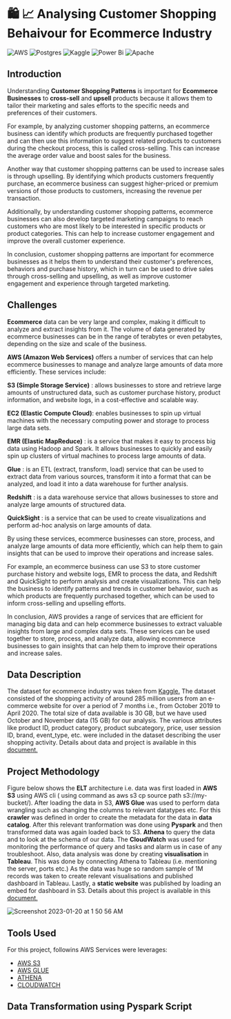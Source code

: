 # :shopping: :chart_with_upwards_trend: Analysing Customer Shopping Behaivour for Ecommerce Industry

![AWS](https://img.shields.io/badge/AWS-%23FF9900.svg?style=for-the-badge&logo=amazon-aws&logoColor=white) ![Postgres](https://img.shields.io/badge/postgres-%23316192.svg?style=for-the-badge&logo=postgresql&logoColor=white)
![Kaggle](https://img.shields.io/badge/Kaggle-035a7d?style=for-the-badge&logo=kaggle&logoColor=white) ![Power Bi](https://img.shields.io/badge/power_bi-F2C811?style=for-the-badge&logo=powerbi&logoColor=black) 
![Apache](https://img.shields.io/badge/apache-%23D42029.svg?style=for-the-badge&logo=apache&logoColor=white) 



## Introduction 
Understanding __Customer Shopping Patterns__ is important for __Ecommerce Businesses__ to __cross-sell__ and __upsell__ products because it allows them to tailor their marketing and sales efforts to the specific needs and preferences of their customers.

For example, by analyzing customer shopping patterns, an ecommerce business can identify which products are frequently purchased together and can then use this information to suggest related products to customers during the checkout process, this is called cross-selling. This can increase the average order value and boost sales for the business.

Another way that customer shopping patterns can be used to increase sales is through upselling. By identifying which products customers frequently purchase, an ecommerce business can suggest higher-priced or premium versions of those products to customers, increasing the revenue per transaction.

Additionally, by understanding customer shopping patterns, ecommerce businesses can also develop targeted marketing campaigns to reach customers who are most likely to be interested in specific products or product categories. This can help to increase customer engagement and improve the overall customer experience.

In conclusion, customer shopping patterns are important for ecommerce businesses as it helps them to understand their customer's preferences, behaviors and purchase history, which in turn can be used to drive sales through cross-selling and upselling, as well as improve customer engagement and experience through targeted marketing.





## Challenges
__Ecommerce__ data can be very large and complex, making it difficult to analyze and extract insights from it. The volume of data generated by ecommerce businesses can be in the range of terabytes or even petabytes, depending on the size and scale of the business.

__AWS (Amazon Web Services)__ offers a number of services that can help ecommerce businesses to manage and analyze large amounts of data more efficiently. These services include:

__S3 (Simple Storage Service)__ : allows businesses to store and retrieve large amounts of unstructured data, such as customer purchase history, product information, and website logs, in a cost-effective and scalable way.

__EC2 (Elastic Compute Cloud)__: enables businesses to spin up virtual machines with the necessary computing power and storage to process large data sets.

__EMR (Elastic MapReduce)__ : is a service that makes it easy to process big data using Hadoop and Spark. It allows businesses to quickly and easily spin up clusters of virtual machines to process large amounts of data.

__Glue__ : is an ETL (extract, transform, load) service that can be used to extract data from various sources, transform it into a format that can be analyzed, and load it into a data warehouse for further analysis.

__Redshift__ : is a data warehouse service that allows businesses to store and analyze large amounts of structured data.

__QuickSight__ : is a service that can be used to create visualizations and perform ad-hoc analysis on large amounts of data.

By using these services, ecommerce businesses can store, process, and analyze large amounts of data more efficiently, which can help them to gain insights that can be used to improve their operations and increase sales.

For example, an ecommerce business can use S3 to store customer purchase history and website logs, EMR to process the data, and Redshift and QuickSight to perform analysis and create visualizations. This can help the business to identify patterns and trends in customer behavior, such as which products are frequently purchased together, which can be used to inform cross-selling and upselling efforts.

In conclusion, AWS provides a range of services that are efficient for managing big data and can help ecommerce businesses to extract valuable insights from large and complex data sets. These services can be used together to store, process, and analyze data, allowing ecommerce businesses to gain insights that can help them to improve their operations and increase sales.




## Data Description
The dataset for ecommerce industry was taken from [Kaggle.](https://www.kaggle.com/datasets/mkechinov/ecommerce-behavior-data-from-multi-category-store)
The dataset consisted of the shopping activity of around 285 million users from an e-commerce 
website for over a period of 7 months i.e., from October 2019 to April 2020. 
The total size of data available is 30 GB, but we have used October and November 
data (15 GB) for our analysis. The various attributes like product ID, product category, 
product subcategory, price, user session ID, brand, event_type, etc. were included in the
dataset describing the user shopping activity. Details about data and project is available in this [document.](https://github.com/iqrabismii/Big-Data-Projects-/blob/main/Analyzing-Customer-Shopping-Behavior-from-a-large-Multicategory-Online-Store-/DataArtists_NIST_Form.pdf)


## Project Methodology 

Figure below shows the __ELT__ architecture i.e. data was first loaded in __AWS S3__ using AWS cli ( using command as aws s3 cp source path s3://my-bucket/). After 
loading the data in S3, __AWS Glue__ was used to perform data wrangling such as changing the columns to relevant datatypes etc. For this __crawler__ was defined
in order to create the metadata for the data in __data catalog__. After this relevant tranformation was done using __Pyspark__ and then transformed data was again 
loaded back to S3. __Athena__ to query the data and to look at the schema of our data. 
The __CloudWatch__ was used for monitoring the performance of query and tasks and alarm us in case of any troubleshoot.
Also, data analysis was done by creating __visualisation__ in __Tableau__. This was done by connecting Athena to Tableau (i.e. mentioning the server, ports etc.)
As the data was huge so random sample of 1M records was taken to create relevant visualisations and published dashboard in Tableau. 
Lastly, a __static website__ was published by loading an embed for dashboard in S3. Details about this project is available in this [document.](https://github.com/iqrabismii/Big-Data-Projects-/blob/main/Analyzing-Customer-Shopping-Behavior-from-a-large-Multicategory-Online-Store-/ProjectReport.docx)

![Screenshot 2023-01-20 at 1 50 56 AM](https://user-images.githubusercontent.com/108056063/213666181-74164406-c3b9-477e-94eb-39be58b56d8a.png)

## Tools Used

For this project, followins AWS Services were leverages: 
* [AWS S3](https://aws.amazon.com/s3/)
* [AWS GLUE](https://aws.amazon.com/glue/)
* [ATHENA](https://aws.amazon.com/athena/)
* [CLOUDWATCH](https://aws.amazon.com/cloudwatch/)



## Data Transformation using Pyspark Script






